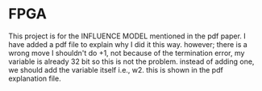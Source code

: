 # FPGA
This project is for the INFLUENCE MODEL mentioned in the pdf paper.
I have added a pdf file to explain why I did it this way. 
however; there is a wrong move I shouldn't do +1, not because of the termination error, my variable is already 32 bit so this is not the problem. 
instead of adding one, we should add the variable itself i.e., w2. this is shown in the pdf explanation file. 
